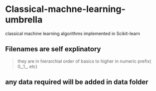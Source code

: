 # Classical-machne-learning-umbrella
classical machine learning algorithms implemented in Scikit-learn

## Filenames are self explinatory
>
> they are in hierarchial order of basics to higher in numeric prefix( 0_,1_, etc)
## any data required will be added in data folder
